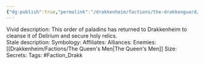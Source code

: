```yaml
---
{"dg-publish":true,"permalink":"/drakkenheim/factions/the-drakkenguard/"}
---
```



Vivid description: This order of paladins has returned to Drakkenheim to cleanse it of Delirium and secure holy relics.  
Stale description: 
Symbology: 
Affiliates: 
Alliances: 
Enemies: [[Drakkenheim/Factions/The Queen's Men\|The Queen's Men]]
Size: 
Secrets: 
Tags: #Faction_Drakk